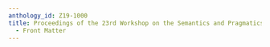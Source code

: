 ```yaml
---
anthology_id: Z19-1000
title: Proceedings of the 23rd Workshop on the Semantics and Pragmatics of Dialogue
  - Front Matter
---
```

